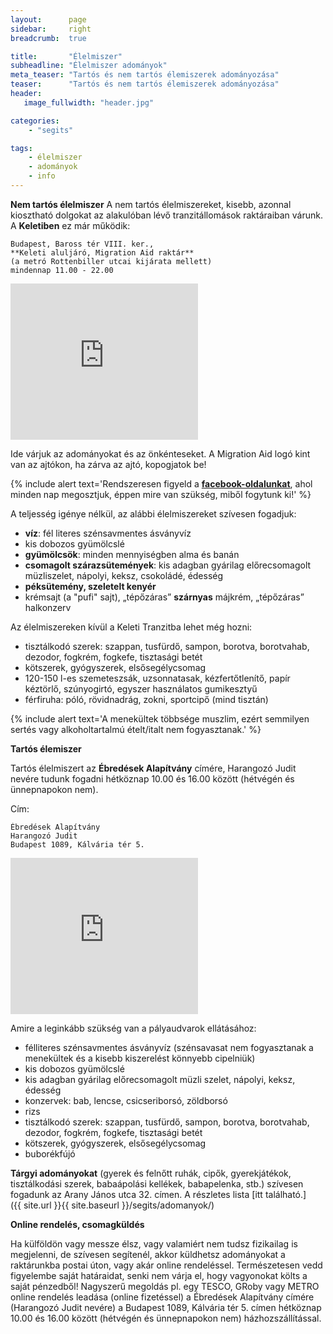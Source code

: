 ```yaml
---
layout:      page
sidebar:     right
breadcrumb:  true

title:       "Élelmiszer"
subheadline: "Élelmiszer adományok"
meta_teaser: "Tartós és nem tartós élemiszerek adományozása"
teaser:      "Tartós és nem tartós élemiszerek adományozása"
header:
   image_fullwidth: "header.jpg"

categories:
    - "segits"

tags:
    - élelmiszer
    - adományok
    - info
---
```

**Nem tartós élelmiszer**
A nem tartós élelmiszereket, kisebb, azonnal kiosztható dolgokat az alakulóban lévő tranzitállomások raktáraiban várunk. A **Keletiben** ez már működik: 

	Budapest, Baross tér VIII. ker., 
	**Keleti aluljáró, Migration Aid raktár** 
	(a metró Rottenbiller utcai kijárata mellett)
	mindennap 11.00 - 22.00

<iframe src="https://www.google.com/maps/embed?pb=!1m18!1m12!1m3!1d1347.7420789986747!2d19.081605084579945!3d47.499961616993176!2m3!1f0!2f0!3f0!3m2!1i1024!2i768!4f13.1!3m3!1m2!1s0x4741dc89ed85b587%3A0x6b75c3ede804dc7a!2zQnVkYXBlc3QsIEJhcm9zcyB0w6lyaSBhbHVsasOhcsOz!5e0!3m2!1sen!2shu!4v1439208100610" width="300" height="250" frameborder="0" style="border:0" allowfullscreen></iframe>

 Ide várjuk az adományokat és az önkénteseket. A Migration Aid logó kint van az ajtókon, ha zárva az ajtó, kopogjatok be!

{% include alert text='Rendszeresen figyeld a <a href="https://www.facebook.com/migrationaidhungary"><b>facebook-oldalunkat</b></a>, ahol minden nap megosztjuk, éppen mire van szükség, miből fogytunk ki!' %}

A teljesség igénye nélkül, az alábbi élelmiszereket szívesen fogadjuk:

- **víz**: fél literes szénsavmentes ásványvíz
- kis dobozos gyümölcslé
- **gyümölcsök**: minden mennyiségben alma és banán
- **csomagolt szárazsütemények**: kis adagban gyárilag előrecsomagolt müzliszelet, nápolyi, keksz, csokoládé, édesség
- **péksütemény, szeletelt kenyér**
- krémsajt (a "pufi" sajt), „tépőzáras” **szárnyas** májkrém, „tépőzáras” halkonzerv

Az élelmiszereken kívül a Keleti Tranzitba lehet még hozni:
- tisztálkodó szerek: szappan, tusfürdő, sampon, borotva, borotvahab, dezodor, fogkrém, fogkefe, tisztasági betét
- kötszerek, gyógyszerek, elsősegélycsomag
- 120-150 l-es szemeteszsák, uzsonnatasak, kézfertőtlenítő, papír kéztörlő, szúnyogirtó, egyszer használatos gumikesztyű
- férfiruha: póló, rövidnadrág, zokni, sportcipő (mind tisztán)

{% include alert text='A menekültek többsége muszlim, ezért semmilyen sertés vagy alkoholtartalmú ételt/italt nem fogyasztanak.' %}

**Tartós élemiszer**

Tartós élelmiszert az **Ébredések Alapítvány** címére, Harangozó Judit nevére tudunk fogadni hétköznap 10.00 és 16.00 között (hétvégén és ünnepnapokon nem). 

Cím:
	
	Ébredések Alapítvány
	Harangozó Judit
	Budapest 1089, Kálvária tér 5.

<iframe src="https://www.google.com/maps/embed?pb=!1m18!1m12!1m3!1d2696.0939556205994!2d19.085656999999998!3d47.488082999999996!2m3!1f0!2f0!3f0!3m2!1i1024!2i768!4f13.1!3m3!1m2!1s0x4741dcf188281b39%3A0x1fc90c979e9e60c5!2sBaross+utca+5%2C+Budapest%2C+1089!5e0!3m2!1sen!2shu!4v1439209844508" width="300" height="250" frameborder="0" style="border:0" allowfullscreen></iframe>

Amire a leginkább szükség van a pályaudvarok ellátásához:

- félliteres szénsavmentes ásványvíz (szénsavasat nem fogyasztanak a menekültek és a kisebb kiszerelést könnyebb cipelniük)
- kis dobozos gyümölcslé
- kis adagban gyárilag előrecsomagolt müzli szelet, nápolyi, keksz, édesség
- konzervek: bab, lencse, csicseriborsó, zöldborsó
- rizs
- tisztálkodó szerek: szappan, tusfürdő, sampon, borotva, borotvahab, dezodor, fogkrém, fogkefe, tisztasági betét
- kötszerek, gyógyszerek, elsősegélycsomag
- buborékfújó


**Tárgyi adományokat** (gyerek és felnőtt ruhák, cipők, gyerekjátékok, tisztálkodási szerek, babaápolási kellékek, babapelenka, stb.) szívesen fogadunk az Arany János utca 32. címen. A részletes lista [itt található.]({{ site.url }}{{ site.baseurl }}/segits/adomanyok/)

**Online rendelés, csomagküldés**

Ha külföldön vagy messze élsz, vagy valamiért nem tudsz fizikailag is megjelenni, de szívesen segítenél, akkor küldhetsz adományokat a raktárunkba postai úton, vagy akár online rendeléssel. Természetesen vedd figyelembe saját határaidat, senki nem várja el, hogy vagyonokat költs a saját pénzedből!
Nagyszerű megoldás pl. egy TESCO, GRoby vagy METRO online rendelés leadása (online fizetéssel) a Ébredések Alapítvány címére (Harangozó Judit nevére) a Budapest 1089, Kálvária tér 5. címen hétköznap 10.00 és 16.00 között (hétvégén és ünnepnapokon nem) házhozszállítással.

